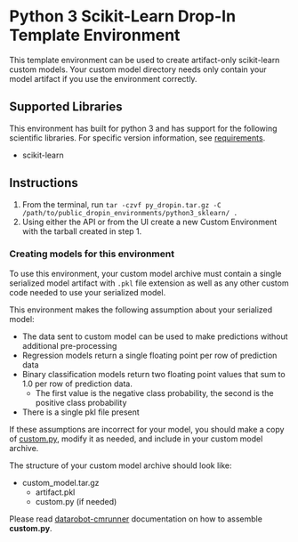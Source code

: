 # Python 3 Scikit-Learn Drop-In Template Environment

This template environment can be used to create artifact-only scikit-learn custom models.
Your custom model directory needs only contain your model artifact if you use the
environment correctly.

## Supported Libraries

This environment has built for python 3 and has support for the following scientific libraries.
For specific version information, see [requirements](requirements.txt).

- scikit-learn

## Instructions

1. From the terminal, run `tar -czvf py_dropin.tar.gz -C /path/to/public_dropin_environments/python3_sklearn/ .`
2. Using either the API or from the UI create a new Custom Environment with the tarball created
in step 1.

### Creating models for this environment

To use this environment, your custom model archive must contain a single serialized model artifact
with `.pkl` file extension as well as any other custom code needed to use your serialized model.


This environment makes the following assumption about your serialized model:
- The data sent to custom model can be used to make predictions without
additional pre-processing
- Regression models return a single floating point per row of prediction data
- Binary classification models return two floating point values that sum to 1.0 per row of prediction data.
  - The first value is the negative class probability, the second is the positive class probability
- There is a single pkl file present
  
If these assumptions are incorrect for your model, you should make a copy of [custom.py](https://github.com/datarobot/datarobot-user-models/blob/master/model_templates/python3_sklearn/custom.py), modify it as needed, and include in your custom model archive.

The structure of your custom model archive should look like:

- custom_model.tar.gz
  - artifact.pkl
  - custom.py (if needed)

Please read [datarobot-cmrunner](../../custom_model_runner/README.md) documentation on how to assemble **custom.py**.
